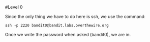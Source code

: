 #Level 0

Since the only thing we have to do here is ssh, we use the command:

```ssh -p 2220 bandit0@bandit.labs.overthewire.org```

Once we write the password when asked (bandit0), we are in.

